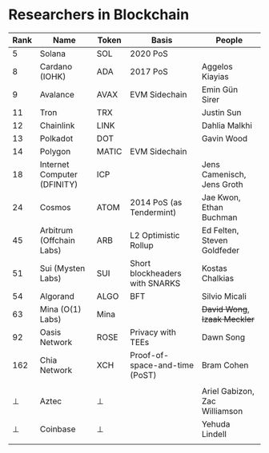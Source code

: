 # Researchers in Blockchain



| Rank | Name                        | Token | Basis                          | People                            |
| ---- | --------------------------- | ----- | ------------------------------ | --------------------------------- |
| 5    | Solana                      | SOL   | 2020 PoS                       |                                   |
| 8    | Cardano (IOHK)              | ADA   | 2017 PoS                       | Aggelos Kiayias                   |
| 9    | Avalance                    | AVAX  | EVM Sidechain                  | Emin Gün Sirer                    |
| 11   | Tron                        | TRX   |                                | Justin Sun                        |
| 12   | Chainlink                   | LINK  |                                | Dahlia Malkhi                     |
| 13   | Polkadot                    | DOT   |                                | Gavin Wood                        |
| 14   | Polygon                     | MATIC | EVM Sidechain                  |                                   |
| 18   | Internet Computer (DFINITY) | ICP   |                                | Jens Camenisch, Jens Groth        |
| 24   | Cosmos                      | ATOM  | 2014 PoS (as Tendermint)       | Jae Kwon, Ethan Buchman           |
| 45   | Arbitrum (Offchain Labs)    | ARB   | L2 Optimistic Rollup           | Ed Felten, Steven Goldfeder       |
| 51   | Sui (Mysten Labs)           | SUI   | Short blockheaders with SNARKS | Kostas Chalkias                   |
| 54   | Algorand                    | ALGO  | BFT                            | Silvio Micali                     |
| 63   | Mina (O(1) Labs)            | Mina  |                                | ~~David Wong~~, ~~Izaak Meckler~~ |
| 92   | Oasis Network               | ROSE  | Privacy with TEEs              | Dawn Song                         |
| 162  | Chia Network                | XCH   | Proof-of-space-and-time (PoST) | Bram Cohen                        |
|      |                             |       |                                |                                   |
| ⊥    | Aztec                       | ⊥     |                                | Ariel Gabizon, Zac Williamson     |
| ⊥    | Coinbase                    | ⊥     |                                | Yehuda Lindell                    |
|      |                             |       |                                |                                   |









































